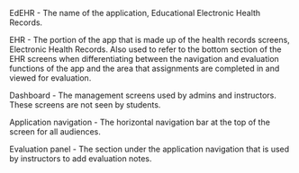 EdEHR - The name of the application, Educational Electronic Health Records.

EHR - The portion of the app that is made up of the health records screens, Electronic Health Records. Also used to refer to the bottom section of the EHR screens when differentiating between the navigation and evaluation functions of the app and the area that assignments are completed in and viewed for evaluation.

Dashboard - The management screens used by admins and instructors. These screens are not seen
by students.

Application navigation - The horizontal navigation bar at the top of the screen for all audiences.

Evaluation panel - The section under the application navigation that is used by instructors to add
evaluation notes.